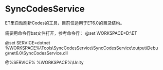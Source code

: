 # SyncCodesService
ET里自动刷新Codes的工具，目前仅适用于ET6.0的目录结构。

需要用命令行bat文件打开，参考命令行：
@set WORKSPACE=D:\ET

@set SERVICE=dotnet  %WORKSPACE%\Tools\SyncCodesService\SyncCodesService\output\Debug\net6.0\SyncCodesService.dll

@%SERVICE% %WORKSPACE%\Unity